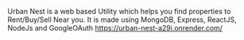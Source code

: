 Urban Nest is a web based Utility which helps you find properties to Rent/Buy/Sell Near you.
It is made using MongoDB, Express, ReactJS, NodeJs and GoogleOAuth
https://urban-nest-a29i.onrender.com/
